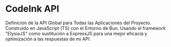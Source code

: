 # CodeInk API
Definición de la API Global para Todas las Aplicaciones del Proyecto. Construido en JavaScript (TS) con el Entorno de Bun. Usando el framework "ElysiaJS" como sustitución a ExpressJS para una mejor eficacía y optimización a las respuestas de mi API.